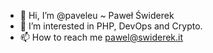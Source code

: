 - 👋 Hi, I’m @paveleu ~ Paweł Świderek
- 👀 I’m interested in PHP, DevOps and Crypto.
- 📫 How to reach me pawel@swiderek.it
